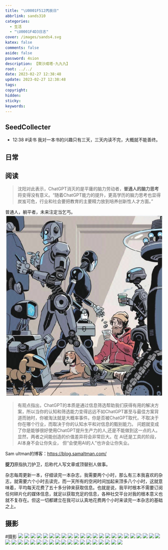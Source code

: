 ```yaml
---
title: "\U0001F512丙辰日"
abbrlink: sands310
categories:
  - 生活
  - "\U0001F4D3日志"
cover: /images/sands4.svg
katex: false
comments: false
aside: false
password: 4sion
description: 【聚沙成塔·九九九】
root: ../../
date: 2023-02-27 12:38:48
update: 2023-02-27 12:38:48
tags:
copyright:
hidden:
sticky:
keywords:
---
```


## SeedCollecter
- 12:38 #读书 我对一本书的兴趣只有三天，三天内读不完，大概就不能善终。

## 日常
## 阅读
> 沈阳对此表示，ChatGPT消灭的是平庸的脑力劳动者，**普通人的脑力思考**将变得没有意义。“随着ChatGPT能力的提升，更高学历的脑力思考也显得炭岌可危，行业和社会要把教育的主要精力放到培养创新性人才方面。”

普通人，躺平者，未来注定当乞丐。
![《纽约客》杂志封面，提出了“未来会是AI工作，人类躺平？”这样的天问。](../../../images/20230102/Screenshot_2023-02-27-15-08-01-827_cn.com.bookan-edit.jpg)

> 有观点指出，ChatGPT的本质是通过信息筛选帮助我们获得有用的解决方案，所以当你的认知和筛选能力变得远远不如ChatGPT甚至与最佳方案背道而驰时，你被淘汰就是大概率事件。你是否被ChatGPT取代，不取决于你在哪个行业，而取决于你的认知水平和对信息的甄别能力。
> 问题就变成了你是能够很好使用ChatGPT提升生产力的人,还是不能做到这一点的人。显然，两者之间能创造的价值差异将会非常巨大。在 AI还是工具的阶段，AI本身不会让你失业， 但“会使用AI的人”也许会让你失业。

Sam ultman的博客：https://blog.samaltman.com/

**捉刀**原指执刀护卫，后称代人写文章或顶替别人做事。

杂志每周更新一本，仔细读完一本杂志，我需要两个小时，那么有三本我喜欢的杂志，就需要六个小时去读完，而一天所有的空闲时间加起来顶多八个小时，这就意味着，平均每天花费了五十多分钟来获取信息。也就是说，我平时根本不需要订阅任何碎片化的媒体信息，就足以获取充足的信息，各种社交平台对我的根本意义也就不复存在。但这一切都建立在我可以认真地花费两个小时来读完一本杂志的基础之上。



## 摄影
#摄影 
<img src="https://img.500px.me/photo/dff7efb584b12a50d685e413b053d3302/22f7d948c5a7496c850b668224d81d5e.jpg!p3"  referrerPolicy="no-referrer" />
<img src="https://img.500px.me/photo/dff7efb584b12a50d685e413b053d3302/3dbb7c991b43424885e931c3642974b9.jpg!p3"  referrerPolicy="no-referrer" />
<img src="https://img.500px.me/photo/dff7efb584b12a50d685e413b053d3302/582e4e69ac0842149678801958a7cd37.jpg!p3"  referrerPolicy="no-referrer" />
<img src="https://img.500px.me/photo/dff7efb584b12a50d685e413b053d3302/9307bf1c4dab4f719332dfdb44e7362f.jpg!p3"  referrerPolicy="no-referrer" />
<img src="https://img.500px.me/photo/dff7efb584b12a50d685e413b053d3302/98fc29aa93134de4b176e039bfec30dc.jpg!p3"  referrerPolicy="no-referrer" />
<img src="https://img.500px.me/photo/dff7efb584b12a50d685e413b053d3302/339f615e997943d2b8979556e1909098.jpg!p3"  referrerPolicy="no-referrer" />
<img src="https://img.500px.me/photo/dff7efb584b12a50d685e413b053d3302/1a6ac01917d440a187a4ece0e6651925.jpg!p3"  referrerPolicy="no-referrer" />
<img src="https://img.500px.me/photo/dff7efb584b12a50d685e413b053d3302/ce38af963e9b47c6879bc7377b57e243.jpg!p3"  referrerPolicy="no-referrer" />
<img src="https://img.500px.me/photo/dff7efb584b12a50d685e413b053d3302/6e211d6a6162492da41d0e394bcbc77e.jpg!p3"  referrerPolicy="no-referrer" />
<img src="https://img.500px.me/photo/dff7efb584b12a50d685e413b053d3302/943bc2364b7d4f69924ec6d8e85f22e9.jpg!p3"  referrerPolicy="no-referrer" />
<img src="https://img.500px.me/photo/dff7efb584b12a50d685e413b053d3302/7678a9e61efe4f5385f15a5063d73644.jpg!p3"  referrerPolicy="no-referrer" />
<img src="https://img.500px.me/photo/dff7efb584b12a50d685e413b053d3302/4995faffb0b7431b813c90dd102ac428.jpg!p3"  referrerPolicy="no-referrer" />
<img src="https://img.500px.me/photo/dff7efb584b12a50d685e413b053d3302/66e3d0827f0943a1b5fbbf71774820d8.jpg!p3"  referrerPolicy="no-referrer" />
<img src="https://img.500px.me/photo/dff7efb584b12a50d685e413b053d3302/79499a757f394279a72bb6dc60ef93a1.jpg!p3"  referrerPolicy="no-referrer" />
<img src="https://img.500px.me/photo/dff7efb584b12a50d685e413b053d3302/6ade8da8e0ed4987840292ace0f53d23.jpg!p3"  referrerPolicy="no-referrer" />
<img src="https://img.500px.me/photo/dff7efb584b12a50d685e413b053d3302/19961c9312ac48159d54532e07ed7342.jpg!p3"  referrerPolicy="no-referrer" />
<img src="https://img.500px.me/photo/dff7efb584b12a50d685e413b053d3302/abde53e1a4d34ce8aebd13e69d38aa76.jpg!p3"  referrerPolicy="no-referrer" />
<img src="https://img.500px.me/photo/dff7efb584b12a50d685e413b053d3302/218aac2ae37945f6aec77e9a1d78c2e4.jpg!p3"  referrerPolicy="no-referrer" />
<img src="https://img.500px.me/photo/dff7efb584b12a50d685e413b053d3302/0d322e6c6bba436086d0cc991c006517.jpg!p3"  referrerPolicy="no-referrer" />
<img src="https://img.500px.me/photo/dff7efb584b12a50d685e413b053d3302/5ec5f7b240c142d89911c84b73a8c042.jpg!p3"  referrerPolicy="no-referrer" />
<img src="https://img.500px.me/photo/dff7efb584b12a50d685e413b053d3302/d501ec13286b4091b611fc3c2579082d.jpg!p3"  referrerPolicy="no-referrer" />
<img src="https://img.500px.me/photo/dff7efb584b12a50d685e413b053d3302/3e3ce6fd550b442fb4522664d9706ac5.jpg!p3"  referrerPolicy="no-referrer" />
<img src="https://img.500px.me/photo/dff7efb584b12a50d685e413b053d3302/4e5c77e957234ffdb31407ddf77b8f63.jpg!p3"  referrerPolicy="no-referrer" />
<img src="https://img.500px.me/photo/dff7efb584b12a50d685e413b053d3302/9afce6f45dd4493695142abddf7bbe98.jpg!p3"  referrerPolicy="no-referrer" />
<img src="https://img.500px.me/photo/dff7efb584b12a50d685e413b053d3302/1a13091312cc421da1117c75167b8cf5.jpg!p3"  referrerPolicy="no-referrer" />
<img src="https://img.500px.me/photo/dff7efb584b12a50d685e413b053d3302/51ffc140e3d5407cba3d9eabebe4aca3.jpg!p3"  referrerPolicy="no-referrer" />
<img src="https://img.500px.me/photo/dff7efb584b12a50d685e413b053d3302/5171a4eeab92470989e66faaa0c9ef67.jpg!p3"  referrerPolicy="no-referrer" />
<img src="https://img.500px.me/photo/dff7efb584b12a50d685e413b053d3302/6c77c24f3e5b4bde95d8a2572aa5d15c.jpg!p3"  referrerPolicy="no-referrer" />
<img src="https://img.500px.me/photo/dff7efb584b12a50d685e413b053d3302/f4078fbf898c4b1cae69b45d7049acea.jpg!p3"  referrerPolicy="no-referrer" />
<img src="https://img.500px.me/photo/dff7efb584b12a50d685e413b053d3302/5585aa8959c042aaa31dc205f5b9161e.jpg!p3"  referrerPolicy="no-referrer" />
<img src="https://img.500px.me/photo/dff7efb584b12a50d685e413b053d3302/f8045b8432384bac9d4439fa52e42346.jpg!p3"  referrerPolicy="no-referrer" />
<img src="https://img.500px.me/photo/dff7efb584b12a50d685e413b053d3302/7ff2cb36d8064cf585b8fcc1c4a5d322.jpg!p3"  referrerPolicy="no-referrer" />
<img src="https://img.500px.me/photo/dff7efb584b12a50d685e413b053d3302/9d6328feda254dbabf825803da34b1c6.jpg!p3"  referrerPolicy="no-referrer" />
<img src="https://img.500px.me/photo/dff7efb584b12a50d685e413b053d3302/7fbb6f1e415e4c368f057338632c5e95.jpg!p3"  referrerPolicy="no-referrer" />
<img src="https://img.500px.me/photo/dff7efb584b12a50d685e413b053d3302/4c2e6378200449cda566f38425d814d9.jpg!p3"  referrerPolicy="no-referrer" />
<img src="https://img.500px.me/photo/dff7efb584b12a50d685e413b053d3302/896e6f5879504e7d9bf8fd1a02475036.jpg!p3"  referrerPolicy="no-referrer" />
<img src="https://img.500px.me/photo/dff7efb584b12a50d685e413b053d3302/629879f7fc424a99a555c463d324ffb0.jpg!p3"  referrerPolicy="no-referrer" />
<img src="https://img.500px.me/photo/dff7efb584b12a50d685e413b053d3302/a7865ca1d59c44b896cb17e5bb594a66.jpg!p3"  referrerPolicy="no-referrer" />
<img src="https://img.500px.me/photo/dff7efb584b12a50d685e413b053d3302/5462608961be468d8aa5c28b71f8aa3f.jpg!p3"  referrerPolicy="no-referrer" />
<img src="https://img.500px.me/photo/dff7efb584b12a50d685e413b053d3302/d72a7e0897944732a6b5f6e777c2c5fa.jpg!p3"  referrerPolicy="no-referrer" />
<img src="https://img.500px.me/photo/dff7efb584b12a50d685e413b053d3302/fb7c4c39ff3e496baa5a65d2041aaecc.jpg!p3"  referrerPolicy="no-referrer" />
<img src="https://img.500px.me/photo/dff7efb584b12a50d685e413b053d3302/22f7d948c5a7496c850b668224d81d5e.jpg!p5"  referrerPolicy="no-referrer" />